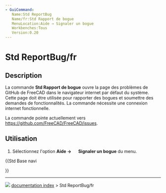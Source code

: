 ```yaml
---
- GuiCommand:
   Name:Std ReportBug
   Name/fr:Std Rapport de bogue
   MenuLocation:Aide → Signaler un bogue
   Workbenches:Tous
   Version:0.20
---
```


# Std ReportBug/fr

## Description

La commande **Std Rapport de bogue** ouvre la page des problèmes de GitHub de FreeCAD dans le navigateur internet par défaut du système. Cette page doit être utilisée pour rapporter des bogues et soumettre des demandes de fonctionnalités. La commande nécessite une connexion internet fonctionnelle.

La commande pointe actuellement vers [<https://github.com/FreeCAD/FreeCAD/issues>](https://github.com/FreeCAD/FreeCAD/issues).



## Utilisation

1.  Sélectionnez l\'option **Aide → <img src="images/Std_ReportBug.svg" width=16px> Signaler un bogue** du menu.





{{Std Base navi

}}



---
![](images/Button_right.svg) [documentation index](../README.md) > Std ReportBug/fr
